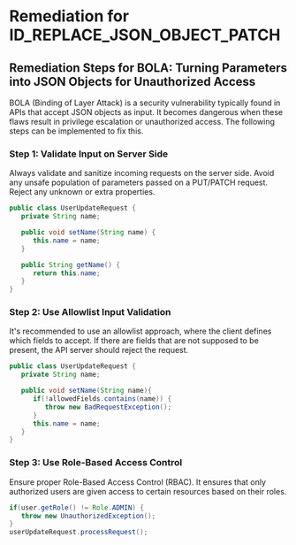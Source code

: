 # Remediation for ID_REPLACE_JSON_OBJECT_PATCH

## Remediation Steps for BOLA: Turning Parameters into JSON Objects for Unauthorized Access

BOLA (Binding of Layer Attack) is a security vulnerability typically found in APIs that accept JSON objects as input. It becomes dangerous when these flaws result in privilege escalation or unauthorized access. The following steps can be implemented to fix this.

### Step 1: Validate Input on Server Side

Always validate and sanitize incoming requests on the server side. Avoid any unsafe population of parameters passed on a PUT/PATCH request. Reject any unknown or extra properties.

```java
public class UserUpdateRequest {
   private String name;

   public void setName(String name) {
      this.name = name;
   }

   public String getName() {
      return this.name;
   }
}
```

### Step 2: Use Allowlist Input Validation

It's recommended to use an allowlist approach, where the client defines which fields to accept. If there are fields that are not supposed to be present, the API server should reject the request. 

```java
public class UserUpdateRequest {
   private String name;

   public void setName(String name){
      if(!allowedFields.contains(name)) {
         throw new BadRequestException();
      }
      this.name = name;
   }
}
```

### Step 3: Use Role-Based Access Control

Ensure proper Role-Based Access Control (RBAC). It ensures that only authorized users are given access to certain resources based on their roles.

```java
if(user.getRole() != Role.ADMIN) {
   throw new UnauthorizedException();
}
userUpdateRequest.processRequest();
```